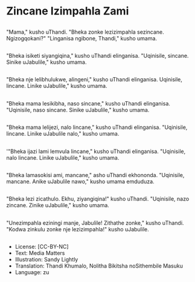 # Zincane Izimpahla Zami

##
"Mama," kusho uThandi.
"Bheka zonke lezizimpahla sezincane. Ngizogqokani?"
"Linganisa ngibone, Thandi," kusho umama.

##
"Bheka isiketi siyangiqina," kusho uThandi elinganisa.
"Uqinisile, sincane. Sinike uJabulile," kusho umama.

##
"Bheka nje lelibhulukwe, alingeni," kusho uThandi elinganisa.
Uqinisile, lincane. Linike uJabulile," kusho umama.

##
"Bheka mama lesikibha, naso sincane," kusho uThandi
elinganisa.
"Uqinisile, naso sincane. Sinike uJabulile," kusho umama.

##
"Bheka mama lelijezi, nalo lincane," kusho uThandi
elinganisa.
"Uqinisile, lincane. Linike uJabulile nalo," kusho umama.

##
'"Bheka ijazi lami lemvula lincane," kusho uThandi
elinganisa.
"Uqinisile, nalo lincane. Linike uJabulile," kusho umama.

##
"Bheka lamasokisi ami, mancane," asho uThandi ekhononda.
"Uqinisile, mancane. Anike uJabulile nawo," kusho umama
emduduza.

##
"Bheka lezi zicathulo. Ekhu, ziyangiqina!" kusho uThandi.
"Uqinisile, nazo zincane. Zinike uJabulile," kusho umama.

##
"Unezimpahla eziningi manje, Jabulile! Zithathe zonke,"
kusho uThandi.
"Kodwa zinkulu zonke nje lezizimpahla!" kusho uJabulile.

##
* License: [CC-BY-NC]
* Text: Media Matters
* Illustration: Sandy Lightly
* Translation: Thandi Khumalo, Nolitha Bikitsha
noSithembile Masuku
* Language: zu

